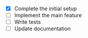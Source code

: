 - [x] Complete the initial setup
- [ ] Implement the main feature
- [ ] Write tests
- [ ] Update documentation
